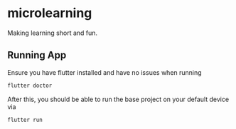 # microlearning
Making learning short and fun.

## Running App
Ensure you have flutter installed and have no issues when running
```bash
flutter doctor
```

After this, you should be able to run the base project on your default device via
```bash
flutter run
```
